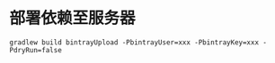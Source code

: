 
# 部署依赖至服务器

```
gradlew build bintrayUpload -PbintrayUser=xxx -PbintrayKey=xxx -PdryRun=false
```

